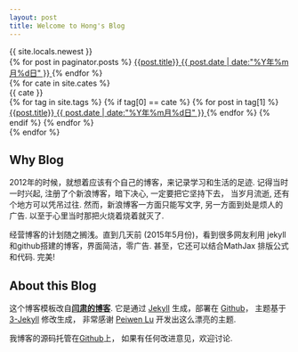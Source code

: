 ```yaml
---
layout: post
title: Welcome to Hong's Blog
---
```



<div class="row">
  <div class="col-md-12">
    <div class="panel panel-primary">
      <div class="panel-heading">{{ site.locals.newest }}</div>
      {% for post in paginator.posts %}
        <a  href='{{ post.url }}' class="list-group-item pjaxlink clearfix">
          {{post.title}}
          <span class="badge">{{ post.date | date:"%Y年%m月%d日" }}</span>
        </a>
      {% endfor %}
    </div>
  </div>
  {% for cate in site.cates %}
    <div class="col-md-12">
      <div class="panel panel-primary">
        <div class="panel-heading">{{ cate }}</div>
        {% for tag in site.tags %} 
          {% if tag[0] == cate %}
            {% for post in tag[1] %}
              <a  href='{{ post.url }}' class="list-group-item pjaxlink clearfix">
                {{post.title}}
                <span class="badge">{{ post.date | date:"%Y年%m月%d日" }}</span>
              </a>
            {% endfor %}
          {% endif %}
        {% endfor %}
      </div>
    </div>
  {% endfor %}
</div>


## Why Blog

2012年的时候，就想着应该有个自己的博客，来记录学习和生活的足迹. 
记得当时一时兴起, 注册了个新浪博客，暗下决心, 一定要把它坚持下去，
当岁月流逝, 还有个地方可以凭吊过往. 然而，新浪博客一方面只能写文字, 
另一方面到处是烦人的广告. 以至于心里当时那把火烧着烧着就灭了.

经营博客的计划随之搁浅。直到几天前 (2015年5月份)，看到很多网友利用
jekyll和github搭建的博客，界面简洁，零广告. 甚至，它还可以结合MathJax
排版公式和代码. 完美! 


## About this Blog

这个博客模板改自[**闫肃的博客**](http://yansu.org/). 
它是通过 [Jekyll](http://jekyllrb.com/) 生成，部署在 [Github](https://pages.github.com)，
主题基于 [3-Jekyll](https://github.com/P233/3-Jekyll) 修改生成，
非常感谢 [Peiwen Lu](https://github.com/P233) 开发出这么漂亮的主题.

我博客的源码托管在[Github](https://github.com/polyHong/polyHong.github.io)上，
如果有任何改进意见，欢迎讨论.
